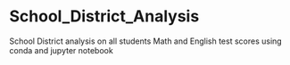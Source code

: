 # School_District_Analysis
School District analysis on all students Math and English test scores using conda and jupyter notebook
